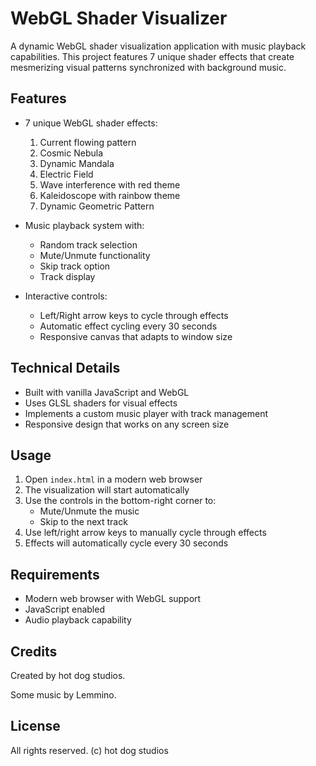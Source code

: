 # WebGL Shader Visualizer

A dynamic WebGL shader visualization application with music playback capabilities. This project features 7 unique shader effects that create mesmerizing visual patterns synchronized with background music.

## Features

- 7 unique WebGL shader effects:
  1. Current flowing pattern
  2. Cosmic Nebula
  3. Dynamic Mandala
  4. Electric Field
  5. Wave interference with red theme
  6. Kaleidoscope with rainbow theme
  7. Dynamic Geometric Pattern

- Music playback system with:
  - Random track selection
  - Mute/Unmute functionality
  - Skip track option
  - Track display

- Interactive controls:
  - Left/Right arrow keys to cycle through effects
  - Automatic effect cycling every 30 seconds
  - Responsive canvas that adapts to window size

## Technical Details

- Built with vanilla JavaScript and WebGL
- Uses GLSL shaders for visual effects
- Implements a custom music player with track management
- Responsive design that works on any screen size

## Usage

1. Open `index.html` in a modern web browser
2. The visualization will start automatically
3. Use the controls in the bottom-right corner to:
   - Mute/Unmute the music
   - Skip to the next track
4. Use left/right arrow keys to manually cycle through effects
5. Effects will automatically cycle every 30 seconds

## Requirements

- Modern web browser with WebGL support
- JavaScript enabled
- Audio playback capability

## Credits

Created by hot dog studios. 

Some music by Lemmino.   

## License

All rights reserved. (c) hot dog studios 